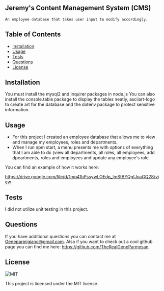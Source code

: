 ## Jeremy's Content Management System (CMS)
    
    An employee database that takes user input to modify accordingly. 

## Table of Contents

- [Installation](#installation)
- [Usage](#usage)
- [Tests](#tests)
- [Questions](#questions)
- [License](#license)

## Installation

You must install the mysql2 and inquirer packages in node.js 
You can also install the console.table package to display the tables neatly, asciiart-logo to create art for the database and the dotenv package to protect sensitive information.

## Usage

- For this project I created an employee database that allows me to view and manage my employees, roles and departments.
- When I run npm start, a menu presents me with options of everything that I am able to do (view all departments, all roles, all employees, add dpeartments, roles and employees and update any employee's role.

You can find an example of how it works here:

https://drive.google.com/file/d/1mp41bPssywLOEdp_ImStBYQgfJoaGQ28/view

## Tests

I did not utilize unit testing in this project. 

## Questions

If you have additional questions you can contact me at Geneparmigiano@gmail.com. Also if you want to check out a cool github page you can find me here: https://github.com/TheRealGeneParmesan.

## License

![MIT](https://img.shields.io/badge/license-MIT-brightgreen)

This project is licensed under the MIT license.
